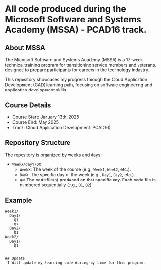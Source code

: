 # All code produced during the Microsoft Software and Systems Academy (MSSA) - PCAD16 track.

## About MSSA
The Microsoft Software and Systems Academy (MSSA) is a 17-week technical training program for transitioning service members and veterans, designed to prepare participants for careers in the technology industry.

This repository showcases my progress through the Cloud Application Development (CAD) learning path, focusing on software engineering and application development skills.

## Course Details
- Course Start: January 13th, 2025
- Course End: May 2025
- Track: Cloud Application Development (PCAD16)

## Repository Structure
The repository is organized by weeks and days:

- `WeekX/dayY/QX`
  - `WeekX`: The week of the course (e.g., `Week1`, `Week2`, etc.).
  - `DayX`: The specific day of the week (e.g., `Day1`, `Day2`, etc.).
  - `QX`: The code file(s) produced on that specific day. Each code file is numbered sequentially (e.g., `Q1`, `Q2`).

## Example
```plaintext
Week1/
  Day1/
    Q1
    Q2
  Day2/
    Q1
Week2/
  Day1/
    Q1


## Update
-I Will update my learning code during my time for this program. 
